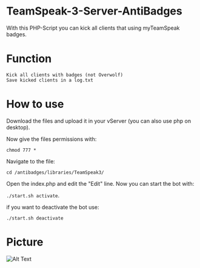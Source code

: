 # TeamSpeak-3-Server-AntiBadges

With this PHP-Script you can kick all clients that using myTeamSpeak badges.

# Function
```
Kick all clients with badges (not Overwolf)
Save kicked clients in a log.txt
```

# How to use

Download the files and upload it in your vServer (you can also use php on desktop).

Now give the files permissions with:
```
chmod 777 *
```
Navigate to the file:
```
cd /antibadges/libraries/TeamSpeak3/
```
Open the index.php and edit the "Edit" line.
Now you can start the bot with: 

```./start.sh activate```.

if you want to deactivate the bot use: 

```./start.sh deactivate```


# Picture

![Alt Text](https://files.catbox.moe/2nbemd.JPG)
